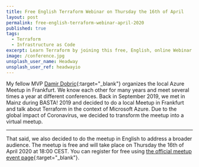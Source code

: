 ```yaml
---
title: Free English Terraform Webinar on Thursday the 16th of April
layout: post
permalink: free-english-terraform-webinar-april-2020
published: true
tags: 
  - Terraform
  - Infrastructure as Code
excerpt: Learn Terraform by joining this free, English, online Webinar by Thorsten Hans and get started with Infrastructure as Code in the context of Microsoft Azure. 
image: /conference.jpg
unsplash_user_name: Headway
unsplash_user_ref: headwayio
---
```


My fellow MVP [Damir Dobric](https://www.linkedin.com/in/damir-dobric-a2756286/){:target="_blank"} organizes the local Azure Meetup in Frankfurt. We know each other for many years and meet several times a year at different conferences. Back in September 2019, we met in Mainz during BASTA! 2019 and decided to do a local Meetup in Frankfurt and talk about Terraform in the context of Microsoft Azure. Due to the global impact of Coronavirus, we decided to transform the meetup into a virtual meetup. 

---

That said, we also decided to do the meetup in English to address a broader audience. The meetup is free and will take place on Thursday the 16th of April 2020 at 18:00 CEST. You can register for free using [the official meetup event page](https://www.meetup.com/de-DE/Azure-Meetup-Frankfurt/events/269521359/){:target="_blank"}.

